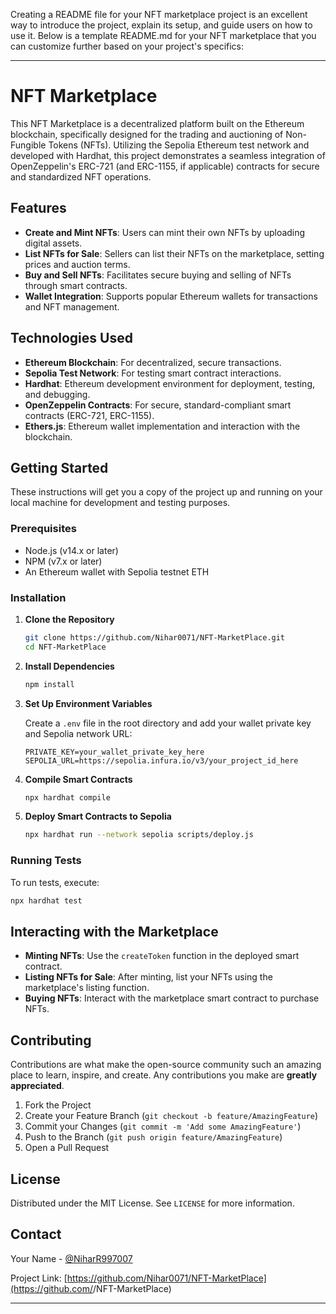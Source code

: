 Creating a README file for your NFT marketplace project is an excellent way to introduce the project, explain its setup, and guide users on how to use it. Below is a template README.md for your NFT marketplace that you can customize further based on your project's specifics:

---

# NFT Marketplace

This NFT Marketplace is a decentralized platform built on the Ethereum blockchain, specifically designed for the trading and auctioning of Non-Fungible Tokens (NFTs). Utilizing the Sepolia Ethereum test network and developed with Hardhat, this project demonstrates a seamless integration of OpenZeppelin's ERC-721 (and ERC-1155, if applicable) contracts for secure and standardized NFT operations.

## Features

- **Create and Mint NFTs**: Users can mint their own NFTs by uploading digital assets.
- **List NFTs for Sale**: Sellers can list their NFTs on the marketplace, setting prices and auction terms.
- **Buy and Sell NFTs**: Facilitates secure buying and selling of NFTs through smart contracts.
- **Wallet Integration**: Supports popular Ethereum wallets for transactions and NFT management.

## Technologies Used

- **Ethereum Blockchain**: For decentralized, secure transactions.
- **Sepolia Test Network**: For testing smart contract interactions.
- **Hardhat**: Ethereum development environment for deployment, testing, and debugging.
- **OpenZeppelin Contracts**: For secure, standard-compliant smart contracts (ERC-721, ERC-1155).
- **Ethers.js**: Ethereum wallet implementation and interaction with the blockchain.

## Getting Started

These instructions will get you a copy of the project up and running on your local machine for development and testing purposes.

### Prerequisites

- Node.js (v14.x or later)
- NPM (v7.x or later)
- An Ethereum wallet with Sepolia testnet ETH

### Installation

1. **Clone the Repository**

   ```bash
   git clone https://github.com/Nihar0071/NFT-MarketPlace.git
   cd NFT-MarketPlace
   ```

2. **Install Dependencies**

   ```bash
   npm install
   ```

3. **Set Up Environment Variables**

   Create a `.env` file in the root directory and add your wallet private key and Sepolia network URL:

   ```
   PRIVATE_KEY=your_wallet_private_key_here
   SEPOLIA_URL=https://sepolia.infura.io/v3/your_project_id_here
   ```

4. **Compile Smart Contracts**

   ```bash
   npx hardhat compile
   ```

5. **Deploy Smart Contracts to Sepolia**

   ```bash
   npx hardhat run --network sepolia scripts/deploy.js
   ```

### Running Tests

To run tests, execute:

```bash
npx hardhat test
```

## Interacting with the Marketplace

- **Minting NFTs**: Use the `createToken` function in the deployed smart contract.
- **Listing NFTs for Sale**: After minting, list your NFTs using the marketplace's listing function.
- **Buying NFTs**: Interact with the marketplace smart contract to purchase NFTs.

## Contributing

Contributions are what make the open-source community such an amazing place to learn, inspire, and create. Any contributions you make are **greatly appreciated**.

1. Fork the Project
2. Create your Feature Branch (`git checkout -b feature/AmazingFeature`)
3. Commit your Changes (`git commit -m 'Add some AmazingFeature'`)
4. Push to the Branch (`git push origin feature/AmazingFeature`)
5. Open a Pull Request

## License

Distributed under the MIT License. See `LICENSE` for more information.

## Contact

Your Name - [@NiharR997007](https://twitter.com/your_twitter)

Project Link: [https://github.com/Nihar0071/NFT-MarketPlace](https://github.com/<your-github-username>/NFT-MarketPlace)

---
